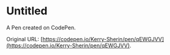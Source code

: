 # Untitled

A Pen created on CodePen.

Original URL: [https://codepen.io/Kerry-Sherin/pen/qEWGJVV](https://codepen.io/Kerry-Sherin/pen/qEWGJVV).

